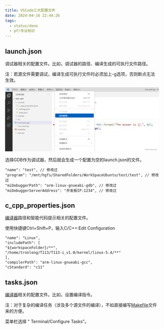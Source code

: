```yaml
---
title: VSCode三大配置文件
date: 2024-04-16 22:44:26
tags:
  - status/done
  - pf/专业知识
---
```


## launch.json

调试器相关的配置文件。比如，调试器的路径、编译生成的可执行文件路径。

注：若源文件需要调试，编译生成可执行文件时必须加上-g选项，否则断点无法生效。

![image1](Zassets/30bb7522a1b342028047ef83d957f48b.png)

选择GDB作为调试器，然后就会生成一个配置为空的launch.json的文件。

```
"name": "test", // 修改过
"program": "/mnt/hgfs/SharedFolders/WorkSpaceUbuntu/test/test", // 修改过
"miDebuggerPath": "arm-linux-gnueabi-gdb", // 修改过
"miDebuggerServerAddress": "开发板IP:1234", // 修改过
```

## c_cpp_properties.json

[编译器](../编译原理/编译器.md)路径和智能代码提示相关的配置文件。

使用快捷键Ctrl+Shift+P，输入C/C++:Edit Configuration

```
"name": "Linux",
"includePath": [
"${workspaceFolder}/**",
"/home/tronlong/T113/T113-i_v1.0/kernel/linux-5.4/**"
],
"compilerPath": "arm-linux-gnueabi-gcc",
"cStandard": "c11"
```

## tasks.json

[编译器](../编译原理/编译器.md)相关的配置文件。比如，设置编译指令。

注：对于复杂的编译任务（涉及多个源文件的编译），不如直接编写[Makefile](../编译原理/Makefile.md)文件来的方便。

菜单栏选择 " Terminal/Configure Tasks"。
